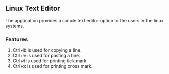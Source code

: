 ## Linux Text Editor
The application provides a simple text editor option to the users in the linux systems.

### Features
1. Ctrl+b is used for copying a line.
2. Ctrl+v is used for pasting a line.
3. Ctrl+t is used for printing tick mark.
4. Ctrl+x is used for printing cross mark.

